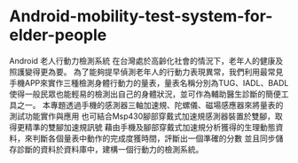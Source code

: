# Android-mobility-test-system-for-elder-people

Android 老人行動力檢測系統
在台灣處於高齡化社會的情況下，老年人的健康及照護變得更為要。
為了能夠提早偵測老年人的行動力表現異常，我們利用最常見手機APP來實作三種檢測身體行動力的量表，量表名稱分別為TUG、IADL、BADL
使得一般民眾也能輕易的檢測出自己的身體狀況，並可作為輔助醫生診斷的簡便工具之一。
本專題透過手機的感測器三軸加速規、陀螺儀、磁場感應器來將量表的測試功能實作與應用
也可結合Msp430腳部穿戴式加速規感測器裝置於雙腳，取得更精準的雙腳加速規訊號
藉由手機及腳部穿戴式加速規分析獲得的生理動態資料，來判斷各個量表中動作的完成度獲時間，評斷出一個準確的分數
並且同步儲存診斷的資料於資料庫中，建構一個行動力的檢測系統。
